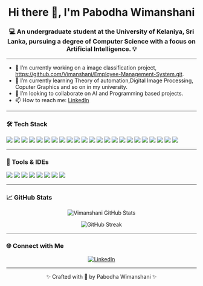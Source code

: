 
<h1 align="center">Hi there 👋, I'm Pabodha Wimanshani</h1>
<h3 align="center">💻 An undergraduate student at the University of Kelaniya, Sri Lanka, pursuing a degree of Computer Science with a focus on Artificial Intelligence. 💡</h3>


---

- 🔭 I’m currently working on a image classification  project, https://github.com/Vimanshani/Employee-Management-System.git.
- 🌱 I’m currently learning Theory of automation,Digital Image Processing, Coputer Graphics and so on in my university.
- 👯 I’m looking to collaborate on AI and Programming  based projects.
- 📫 How to reach me: [LinkedIn](https://www.linkedin.com/in/vimanshani-kariyapperuma)
  

---

### 🛠 Tech Stack

<p align="left">
  <!-- Languages -->
  <img src="https://img.shields.io/badge/C-00599C?style=flat&logo=c&logoColor=white" />
  <img src="https://img.shields.io/badge/C%23-239120?style=flat&logo=c-sharp&logoColor=white" />
  <img src="https://img.shields.io/badge/Java-007396?style=flat&logo=java&logoColor=white" />
  <img src="https://img.shields.io/badge/Python-3776AB?style=flat&logo=python&logoColor=white" />
  <img src="https://img.shields.io/badge/JavaScript-F7DF1E?style=flat&logo=javascript&logoColor=black" />
  <img src="https://img.shields.io/badge/HTML5-E34F26?style=flat&logo=html5&logoColor=white" />
  <img src="https://img.shields.io/badge/CSS3-1572B6?style=flat&logo=css3&logoColor=white" />
  <img src="https://img.shields.io/badge/PHP-777BB4?style=flat&logo=php&logoColor=white" />
  <img src="https://img.shields.io/badge/Prolog-BF0000?style=flat&logo=prolog&logoColor=white" />

  <!-- Frontend/Backend -->
  <img src="https://img.shields.io/badge/Bootstrap-7952B3?style=flat&logo=bootstrap&logoColor=white" />
  <img src="https://img.shields.io/badge/TailwindCSS-06B6D4?style=flat&logo=tailwindcss&logoColor=white" />
  <img src="https://img.shields.io/badge/Node.js-339933?style=flat&logo=node.js&logoColor=white" />
  <img src="https://img.shields.io/badge/Express.js-000000?style=flat&logo=express&logoColor=white" />
  <img src="https://img.shields.io/badge/SpringBoot-6DB33F?style=flat&logo=springboot&logoColor=white" />
  <img src="https://img.shields.io/badge/Flask-000000?style=flat&logo=flask&logoColor=white" />

  <!-- Databases -->
  <img src="https://img.shields.io/badge/MySQL-4479A1?style=flat&logo=mysql&logoColor=white" />
  <img src="https://img.shields.io/badge/PostgreSQL-4169E1?style=flat&logo=postgresql&logoColor=white" />
  <img src="https://img.shields.io/badge/MongoDB-47A248?style=flat&logo=mongodb&logoColor=white" />

  <!-- AI & Data Science -->
  <img src="https://img.shields.io/badge/Numpy-013243?style=flat&logo=numpy&logoColor=white" />
  <img src="https://img.shields.io/badge/Pandas-150458?style=flat&logo=pandas&logoColor=white" />
  <img src="https://img.shields.io/badge/TensorFlow-FF6F00?style=flat&logo=tensorflow&logoColor=white" />
  <img src="https://img.shields.io/badge/Matplotlib-11557C?style=flat&logo=matplotlib&logoColor=white" />

  <!-- Design -->
  <img src="https://img.shields.io/badge/Figma-F24E1E?style=flat&logo=figma&logoColor=white" />
</p>

---

### 🧰 Tools & IDEs
<p align="left">
  <img src="https://img.shields.io/badge/-Visual Studio-5C2D91?style=flat-square&logo=visualstudio&logoColor=white" />
  <img src="https://img.shields.io/badge/-VS Code-007ACC?style=flat-square&logo=visualstudiocode&logoColor=white" />
  <img src="https://img.shields.io/badge/-Code::Blocks-0095D5?style=flat-square&logo=c&logoColor=white" />
  <img src="https://img.shields.io/badge/-IntelliJ IDEA-000000?style=flat-square&logo=intellijidea&logoColor=white" />
  <img src="https://img.shields.io/badge/-PyCharm-000000?style=flat-square&logo=pycharm&logoColor=white" />
  <img src="https://img.shields.io/badge/-Wireshark-1679A7?style=flat-square&logo=wireshark&logoColor=white" />
  <img src="https://img.shields.io/badge/-Jupyter-DA5B0B?style=flat-square&logo=jupyter&logoColor=white" />
  <img src="https://img.shields.io/badge/-Figma-F24E1E?style=flat-square&logo=figma&logoColor=white" />
</p>

---

### 📈 GitHub Stats

<p align="center">
  <img src="https://github-readme-stats.vercel.app/api?username=Vimanshani&show_icons=true&theme=tokyonight" alt="Vimanshani GitHub Stats" />
</p>

<p align="center">
  <img src="https://github-readme-streak-stats.herokuapp.com/?user=Vimanshani&theme=tokyonight" alt="GitHub Streak" />
</p>




---

### 🌐 Connect with Me

<p align="center">
  <a href="https://www.linkedin.com/in/vimanshani-kariyapperuma" target="_blank">
    <img src="https://img.shields.io/badge/-LinkedIn-blue?style=flat-square&logo=linkedin" alt="LinkedIn" />
  </a>
</p>

---

<p align="center">✨ Crafted with 💙 by Pabodha Wimanshani ✨</p>







